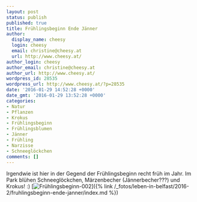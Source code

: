 ```yaml
---
layout: post
status: publish
published: true
title: Frühlingsbeginn Ende Jänner
author:
  display_name: cheesy
  login: cheesy
  email: christine@cheesy.at
  url: http://www.cheesy.at/
author_login: cheesy
author_email: christine@cheesy.at
author_url: http://www.cheesy.at/
wordpress_id: 28535
wordpress_url: http://www.cheesy.at/?p=28535
date: '2016-01-29 14:52:28 +0000'
date_gmt: '2016-01-29 13:52:28 +0000'
categories:
- Natur
- Pflanzen
- Krokus
- Frühlingsbeginn
- Frühlingsblumen
- Jänner
- Frühling
- Narzisse
- Schneeglöckchen
comments: []
---
```

Irgendwie ist hier in der Gegend der Frühlingsbeginn recht früh im Jahr. Im Park blühen Schneeglöckchen, Märzenbecher (Jännerbecher???) und Krokus! :)
[![Frühlingsbeginn-002](http://www.cheesy.at/wp-content/uploads/Frühlingsbeginn-002.jpg)]({% link /_fotos/leben-in-belfast/2016-2/fruhlingsbeginn-ende-janner/index.md %})

